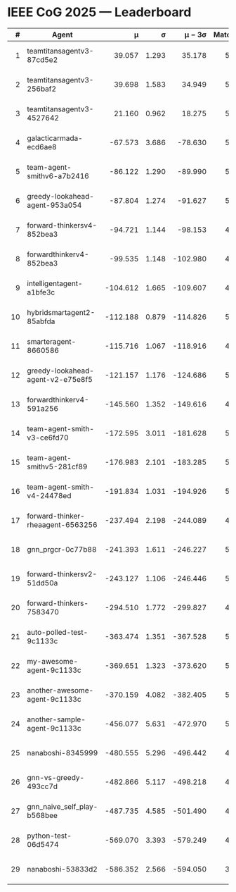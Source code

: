 # IEEE CoG 2025 — Leaderboard

| # | Agent | μ | σ | μ − 3σ | Matches | Updated |
|---:|---|---:|---:|---:|---:|---|
| 1 | teamtitansagentv3-87cd5e2 | 39.057 | 1.293 | 35.178 | 5592 | 2025-08-19 05:55 |
| 2 | teamtitansagentv3-256baf2 | 39.698 | 1.583 | 34.949 | 5712 | 2025-08-19 05:55 |
| 3 | teamtitansagentv3-4527642 | 21.160 | 0.962 | 18.275 | 5400 | 2025-08-19 05:55 |
| 4 | galacticarmada-ecd6ae8 | -67.573 | 3.686 | -78.630 | 5340 | 2025-08-19 05:55 |
| 5 | team-agent-smithv6-a7b2416 | -86.122 | 1.290 | -89.990 | 5340 | 2025-08-19 05:55 |
| 6 | greedy-lookahead-agent-953a054 | -87.804 | 1.274 | -91.627 | 5048 | 2025-08-19 05:55 |
| 7 | forward-thinkersv4-852bea3 | -94.721 | 1.144 | -98.153 | 4610 | 2025-08-19 05:55 |
| 8 | forwardthinkerv4-852bea3 | -99.535 | 1.148 | -102.980 | 4322 | 2025-08-19 05:55 |
| 9 | intelligentagent-a1bfe3c | -104.612 | 1.665 | -109.607 | 4278 | 2025-08-19 05:55 |
| 10 | hybridsmartagent2-85abfda | -112.188 | 0.879 | -114.826 | 5130 | 2025-08-19 05:55 |
| 11 | smarteragent-8660586 | -115.716 | 1.067 | -118.916 | 4621 | 2025-08-19 05:55 |
| 12 | greedy-lookahead-agent-v2-e75e8f5 | -121.157 | 1.176 | -124.686 | 5468 | 2025-08-19 05:55 |
| 13 | forwardthinkerv4-591a256 | -145.560 | 1.352 | -149.616 | 4779 | 2025-08-19 05:55 |
| 14 | team-agent-smith-v3-ce6fd70 | -172.595 | 3.011 | -181.628 | 5886 | 2025-08-19 05:55 |
| 15 | team-agent-smithv5-281cf89 | -176.983 | 2.101 | -183.285 | 5480 | 2025-08-19 05:55 |
| 16 | team-agent-smith-v4-24478ed | -191.834 | 1.031 | -194.926 | 5686 | 2025-08-19 05:55 |
| 17 | forward-thinker-rheaagent-6563256 | -237.494 | 2.198 | -244.089 | 4926 | 2025-08-19 05:55 |
| 18 | gnn_prgcr-0c77b88 | -241.393 | 1.611 | -246.227 | 5210 | 2025-08-19 05:55 |
| 19 | forward-thinkersv2-51dd50a | -243.127 | 1.106 | -246.446 | 5566 | 2025-08-19 05:55 |
| 20 | forward-thinkers-7583470 | -294.510 | 1.772 | -299.827 | 4900 | 2025-08-19 05:55 |
| 21 | auto-polled-test-9c1133c | -363.474 | 1.351 | -367.528 | 5040 | 2025-08-19 05:55 |
| 22 | my-awesome-agent-9c1133c | -369.651 | 1.323 | -373.620 | 5740 | 2025-08-19 05:55 |
| 23 | another-awesome-agent-9c1133c | -370.159 | 4.082 | -382.405 | 5940 | 2025-08-19 05:55 |
| 24 | another-sample-agent-9c1133c | -456.077 | 5.631 | -472.970 | 5340 | 2025-08-19 05:55 |
| 25 | nanaboshi-8345999 | -480.555 | 5.296 | -496.442 | 4580 | 2025-08-19 05:55 |
| 26 | gnn-vs-greedy-493cc7d | -482.866 | 5.117 | -498.218 | 4460 | 2025-08-19 05:55 |
| 27 | gnn_naive_self_play-b568bee | -487.735 | 4.585 | -501.490 | 4480 | 2025-08-19 05:55 |
| 28 | python-test-06d5474 | -569.070 | 3.393 | -579.249 | 4520 | 2025-08-19 05:55 |
| 29 | nanaboshi-53833d2 | -586.352 | 2.566 | -594.050 | 3990 | 2025-08-19 05:55 |
